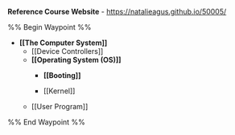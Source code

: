 **Reference Course Website** - https://natalieagus.github.io/50005/

%% Begin Waypoint %%
- **[[The Computer System]]**
	- [[Device Controllers]]
	- **[[Operating System (OS)]]**
		- **[[Booting]]**

		- [[Kernel]]
	- [[User Program]]

%% End Waypoint %%